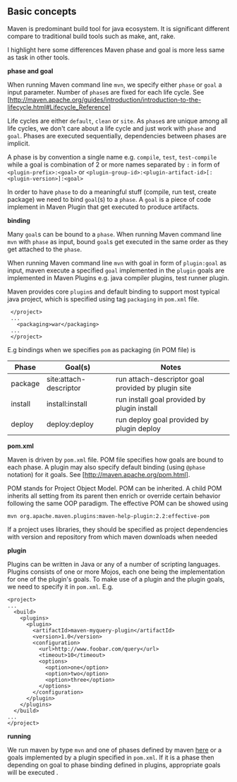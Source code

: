 ## Basic concepts

Maven is predominant build tool for java ecosystem. It is significant different compare to traditional build tools such as make, ant, rake. 

I highlight here some differences Maven phase and goal is more less same as task in other tools. 

**phase and goal**

When running Maven command line `mvn`, we specify either `phase` or `goal` a input parameter. Number of `phase`s are fixed for each life cycle. See [http://maven.apache.org/guides/introduction/introduction-to-the-lifecycle.html#Lifecycle_Reference]

Life cycles are either `default`, `clean` or `site`. As `phase`s are unique among all life cycles, we don't care about a life cycle and just work with `phase` and `goal`. Phases are executed sequentially,  dependencies between phases are implicit.

A phase is by convention a single name e.g. `compile`, `test`, `test-compile` while a goal is combination of 2 or more names separated by `:` in form of  `<plugin-prefix>:<goal>` or `<plugin-group-id>:<plugin-artifact-id>[:<plugin-version>]:<goal>`

In order to have `phase` to do a meaningful stuff (compile, run test,  create package) we need to bind  `goal`(s) to a `phase`. A `goal` is a piece of code implement in Maven Plugin that get executed to produce artifacts. 

**binding**

Many `goal`s can be bound to a `phase`. When running Maven command line `mvn` with `phase` as input, bound `goal`s get executed in the same order as they get attached to the `phase`. 

When running Maven command line `mvn` with goal in form of `plugin:goal` as input, maven execute a specified `goal` implemented in the `plugin` goals are implemented in Maven Plugins e.g. java compiler plugins, test runner plugin.

Maven provides core `plugin`s and default binding to support most typical java project, which is specified using tag `packaging` in `pom.xml` file. 
    
     </project>
     ...  
       <packaging>war</packaging>
     ...
     </project>

E.g  bindings when we specifies `pom` as packaging (in POM file) is

 Phase         | Goal(s)                | Notes 
 ------------- |------------------------| --------------------------------------------------
 package       | site:attach-descriptor | run attach-descriptor goal provided by plugin site
 install	   | install:install	    | run install goal provided by plugin install
 deploy	       | deploy:deploy	        | run deploy goal provided by plugin deploy

**pom.xml**

Maven is driven by `pom.xml` file. POM file specifies how goals are bound to each phase. A plugin may also specify default binding (using `@phase` notation) for it goals. See [http://maven.apache.org/pom.html].

POM stands for Project Object Model. POM can be inherited. A child POM inherits all setting from its parent then enrich or override certain behavior following the 
same OOP paradigm. The effective POM can be showed using 

    mvn org.apache.maven.plugins:maven-help-plugin:2.2:effective-pom

If a project uses libraries, they should be specified as project dependencies with version and repository from which maven downloads when needed

**plugin**

Plugins can be written in Java or any of a number of scripting languages. Plugins consists of one or more Mojos, each one being the implementation for one of the plugin's goals. To make use of a plugin and the plugin goals, we need to specify it in `pom.xml`. E.g.

    <project>
    ...
      <build>
        <plugins>
          <plugin>
            <artifactId>maven-myquery-plugin</artifactId>
            <version>1.0</version>
            <configuration>
              <url>http://www.foobar.com/query</url>
              <timeout>10</timeout>
              <options>
                <option>one</option>
                <option>two</option>
                <option>three</option>
              </options>
            </configuration>
          </plugin>
        </plugins>
      </build>
    ...
    </project>

**running**

We run maven by type `mvn` and one of phases defined by maven [here](http://maven.apache.org/guides/introduction/introduction-to-the-lifecycle.html#Lifecycle_Reference) or a goals implemented by a plugin specified in `pom.xml`. If it is a phase then depending on goal to phase binding defined in plugins, appropriate goals will be executed .
